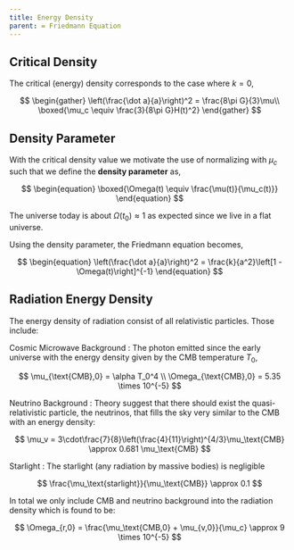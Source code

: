 ```yaml
---
title: Energy Density
parent: = Friedmann Equation
---
```


## Critical Density
The critical (energy) density corresponds to the case where $k = 0$,

$$
\begin{gather}
    \left(\frac{\dot a}{a}\right)^2 = \frac{8\pi G}{3}\mu\\
    \boxed{\mu_c \equiv \frac{3}{8\pi G}H(t)^2}
\end{gather}
$$

## Density Parameter
With the critical density value we motivate the use of normalizing with $\mu_c$ such that we define the **density parameter** as,

$$
\begin{equation}
    \boxed{\Omega(t) \equiv \frac{\mu(t)}{\mu_c(t)}}
\end{equation}
$$

The universe today is about $\Omega(t_0) \approx 1$ as expected since we live in a flat universe.

Using the density parameter, the Friedmann equation becomes,

$$
\begin{equation}
      \left(\frac{\dot a}{a}\right)^2 = \frac{k}{a^2}\left[1 - \Omega(t)\right]^{-1}
\end{equation}
$$

## Radiation Energy Density
The energy density of radiation consist of all relativistic particles. Those include:

Cosmic Microwave Background
: The photon emitted since the early universe with the energy density given by the CMB temperature $T_0$,

$$ \mu_{\text{CMB},0} = \alpha T_0^4 \\
\Omega_{\text{CMB},0} = 5.35 \times 10^{-5}
$$

Neutrino Background
: Theory suggest that there should exist the quasi-relativistic particle, the neutrinos, that fills the sky very similar to the CMB with an energy density:

$$ \mu_v = 3\cdot\frac{7}{8}\left(\frac{4}{11}\right)^{4/3}\mu_\text{CMB} \approx 0.681 \mu_\text{CMB} $$

Starlight
: The starlight (any radiation by massive bodies) is negligible

$$ \frac{\mu_\text{starlight}}{\mu_\text{CMB}} \approx 0.1 $$

In total we only include CMB and neutrino background into the radiation density which is found to be:

$$ 
\Omega_{r,0} = \frac{\mu_\text{CMB,0} + \mu_{v,0}}{\mu_c} \approx 9 \times 10^{-5}
$$

